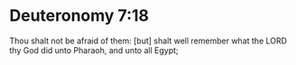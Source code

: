 # Deuteronomy 7:18

Thou shalt not be afraid of them: [but] shalt well remember what the LORD thy God did unto Pharaoh, and unto all Egypt;